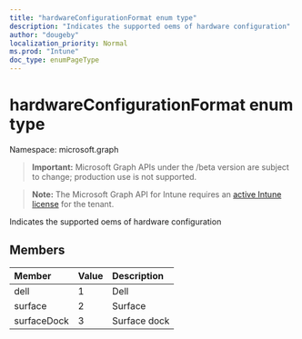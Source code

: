 ```yaml
---
title: "hardwareConfigurationFormat enum type"
description: "Indicates the supported oems of hardware configuration"
author: "dougeby"
localization_priority: Normal
ms.prod: "Intune"
doc_type: enumPageType
---
```


# hardwareConfigurationFormat enum type

Namespace: microsoft.graph

> **Important:** Microsoft Graph APIs under the /beta version are subject to change; production use is not supported.

> **Note:** The Microsoft Graph API for Intune requires an [active Intune license](https://go.microsoft.com/fwlink/?linkid=839381) for the tenant.

Indicates the supported oems of hardware configuration

## Members
|Member|Value|Description|
|:---|:---|:---|
|dell|1|Dell|
|surface|2|Surface|
|surfaceDock|3|Surface dock|




